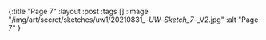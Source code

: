 {:title "Page 7"
 :layout :post
 :tags []
 :image "/img/art/secret/sketches/uw1/20210831_-_UW_-_Sketch_7_-_V2.jpg"
 :alt "Page 7"
}
